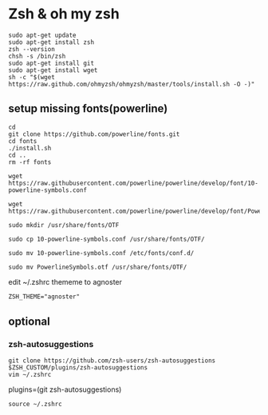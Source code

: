# Zsh & oh my zsh

```shell
sudo apt-get update
sudo apt-get install zsh
zsh --version
chsh -s /bin/zsh
sudo apt-get install git
sudo apt-get install wget
sh -c "$(wget https://raw.github.com/ohmyzsh/ohmyzsh/master/tools/install.sh -O -)"

```

## setup missing fonts(powerline)
```shell
cd
git clone https://github.com/powerline/fonts.git
cd fonts
./install.sh
cd ..
rm -rf fonts
```

```shell
wget https://raw.githubusercontent.com/powerline/powerline/develop/font/10-powerline-symbols.conf
 
wget https://raw.githubusercontent.com/powerline/powerline/develop/font/PowerlineSymbols.otf
 
sudo mkdir /usr/share/fonts/OTF
 
sudo cp 10-powerline-symbols.conf /usr/share/fonts/OTF/
 
sudo mv 10-powerline-symbols.conf /etc/fonts/conf.d/
 
sudo mv PowerlineSymbols.otf /usr/share/fonts/OTF/
```

edit ~/.zshrc  thememe to agnoster

```txt
ZSH_THEME="agnoster"
```

## optional

### zsh-autosuggestions

```shell
git clone https://github.com/zsh-users/zsh-autosuggestions $ZSH_CUSTOM/plugins/zsh-autosuggestions
vim ~/.zshrc
```

plugins=(git zsh-autosuggestions)

```shell
source ~/.zshrc
```


